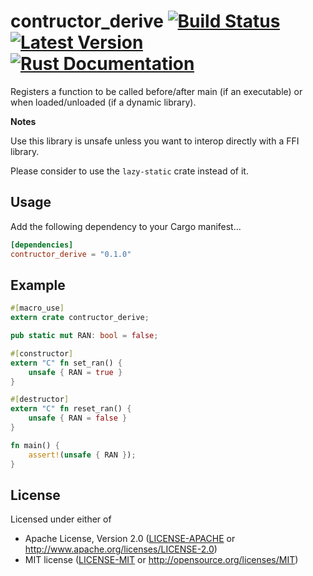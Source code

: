 contructor_derive [![Build Status](https://travis-ci.org/flier/contructor-derive.svg?branch=master)](https://travis-ci.org/flier/contructor-derive) [![Latest Version](https://img.shields.io/crates/v/contructor_derive.svg)](https://crates.io/crates/contructor_derive) [![Rust Documentation](https://img.shields.io/badge/api-rustdoc-blue.svg)](https://docs.rs/contructor-derive)
====

Registers a function to be called before/after main (if an executable)
or when loaded/unloaded (if a dynamic library).

**Notes**

Use this library is unsafe unless you want to interop directly with a FFI library.

Please consider to use the `lazy-static` crate instead of it.

## Usage

Add the following dependency to your Cargo manifest...

```toml
[dependencies]
contructor_derive = "0.1.0"
```

## Example

```rust
#[macro_use]
extern crate contructor_derive;

pub static mut RAN: bool = false;

#[constructor]
extern "C" fn set_ran() {
    unsafe { RAN = true }
}

#[destructor]
extern "C" fn reset_ran() {
    unsafe { RAN = false }
}

fn main() {
    assert!(unsafe { RAN });
}
```

## License

Licensed under either of

 * Apache License, Version 2.0 ([LICENSE-APACHE](LICENSE-APACHE) or http://www.apache.org/licenses/LICENSE-2.0)
 * MIT license ([LICENSE-MIT](LICENSE-MIT) or http://opensource.org/licenses/MIT)
